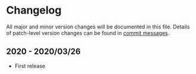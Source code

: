 # Changelog
All major and minor version changes will be documented in this file. Details of
patch-level version changes can be found in [commit messages](../../commits/master).

## 2020 - 2020/03/26
- First release
